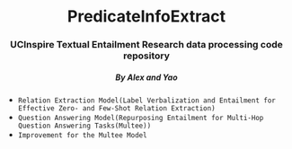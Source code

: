 <h1 align="center">PredicateInfoExtract</h1>
<h3 align="center">UCInspire Textual Entailment Research data processing code repository</h3>
<h5 align="center">By Alex and Yao</h5>

* `Relation Extraction Model(Label Verbalization and Entailment for Effective Zero- and Few-Shot Relation Extraction)`
* `Question Answering Model(Repurposing Entailment for Multi-Hop Question Answering Tasks(Multee))`
* `Improvement for the Multee Model`
